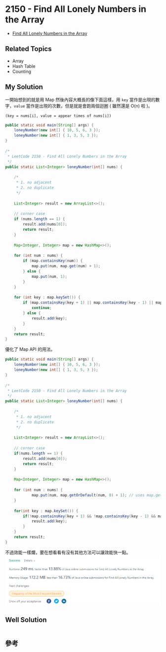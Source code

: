 # 2150 - Find All Lonely Numbers in the Array

* [Find All Lonely Numbers in the Array](https://leetcode.com/problems/find-all-lonely-numbers-in-the-array/)

## Related Topics
* Array
* Hash Table
* Counting

## My Solution
一開始想到的就是用 Map 然後內容大概長的像下面這樣，用 `key` 當作是出現的數字，`value` 當作是出現的次數，但是就是會跑兩個迴圈 ( 雖然還是 O(n) 啦 )。

```
(key = nums[i], value = appear times of nums[i])
```

```java
public static void main(String[] args) {
    loneyNumber(new int[] { 10, 5, 6, 3 });
    loneyNumber(new int[] { 1, 3, 5, 3 });
}

/*
 * LeetCode 2150 - Find All Lonely Numbers in the Array
 */
public static List<Integer> loneyNumber(int[] nums) {

    /*
     * 1. no adjacent 
     * 2. no duplicate
     */

    List<Integer> result = new ArrayList<>();

    // corner case
    if (nums.length == 1) {
        result.add(nums[0]);
        return result;
    }

    Map<Integer, Integer> map = new HashMap<>();

    for (int num : nums) {
        if (map.containsKey(num)) {
            map.put(num, map.get(num) + 1);
        } else {
            map.put(num, 1);
        }
    }

    for (int key : map.keySet()) {
        if (map.containsKey(key + 1) || map.containsKey(key - 1) || map.get(key) > 1) {
            continue;
        } else {
            result.add(key);
        }
    }
    return result;
}
```

優化了 Map API 的用法。
```java
public static void main(String[] args) {
    loneyNumber(new int[] { 10, 5, 6, 3 });
    loneyNumber(new int[] { 1, 3, 5, 3 });
}

/*
 * LeetCode 2150 - Find All Lonely Numbers in the Array
 */
public static List<Integer> loneyNumber(int[] nums) {

    /*
     * 1. no adjacent 
     * 2. no duplicate
     */
    
    List<Integer> result = new ArrayList<>();
    
    // corner case
    if(nums.length == 1) {
        result.add(nums[0]);
        return result;
    }

    Map<Integer, Integer> map = new HashMap<>();

    for (int num : nums) {
            map.put(num, map.getOrDefault(num, 0) + 1); // uses map.getOrDefault API
    }
    
    for(int key : map.keySet()) {
        if(!map.containsKey(key + 1) && !map.containsKey(key - 1) && map.get(key) == 1) {
            result.add(key);
        }
    }
    return result;
}
```

不過效能一樣爛，要在想看看有沒有其他方法可以讓效能快一點。
![](/images/LeetCode/2150-1.png)

## Well Solution
```java

```

## 參考
